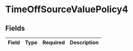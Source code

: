# TimeOffSourceValuePolicy4


## Fields

| Field       | Type        | Required    | Description |
| ----------- | ----------- | ----------- | ----------- |